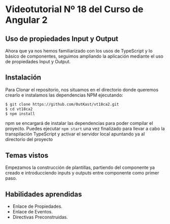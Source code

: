# Videotutorial Nº 18 del Curso de Angular 2
## Uso de propiedades Input y Output

Ahora que ya nos hemos familiarizado con los usos de TypeScript y lo básico de componentes, seguimos ampliando la aplicación mediante el uso de propiedades Input y Output.



## Instalación

Para Clonar el repositorio, nos situamos en el directorio donde queremos crearlo e instalamos las dependencias NPM ejecutando:


```bash
$ git clone https://github.com/0utKast/vt18ca2.git
$ cd vt18ca2
$ npm install
```

npm se encargará de instalar las dependencias para poder compilar el proyecto. Puedes ejecutar `npm start` una vez finalizado para llevar a cabo la transpilación TypeScript y activar el servidor local apuntando ya al directorio del proyecto



## Temas vistos

Empezamos la construcción de plantillas, partiendo del componente ya creado e introducciendo inputs y outputs entre componente como primer paso.

## Habilidades aprendidas

* Enlace de Propiedades.
* Enlace de Eventos.
* Directivas Preconstruidas.

